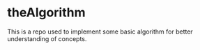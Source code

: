 # theAlgorithm

This is a repo used to implement some basic algorithm for better understanding of concepts.
